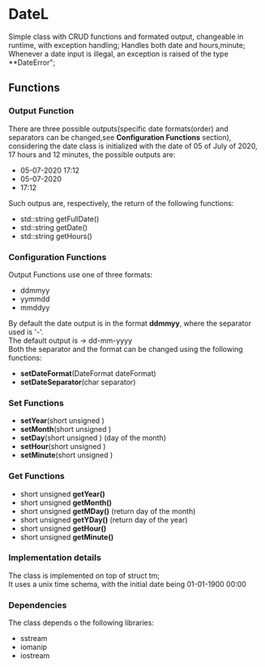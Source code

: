 # DateL 

Simple class with CRUD functions and formated output, changeable in runtime, with exception handling;
Handles both date and hours,minute;  
Whenever a date input is illegal, an exception is raised of the type **DateError";

## Functions  

### Output Function
 There are three possible outputs(specific date formats(order) and separators can be changed,see **Configuration Functions** section), considering the date class is initialized with the date of 05 of July of 2020, 17 hours and 12 minutes, the possible outputs are:
 * 05-07-2020 17:12
 * 05-07-2020
 * 17:12
 
 Such outpus are, respectively, the return of the following functions:
 * std::string getFullDate()
 * std::string getDate()
 * std::string getHours()

### Configuration Functions
Output Functions use one of three formats:
 * ddmmyy
 * yymmdd
 * mmddyy

By default the date output is in the format **ddmmyy**, where the separator used is '-'.  
The default output is -> dd-mm-yyyy  
Both the separator and the format can be changed using the following functions:  

* **setDateFormat**(DateFormat dateFormat)
* **setDateSeparator**(char separator)


### Set Functions
* **setYear**(short unsigned )
* **setMonth**(short unsigned )
* **setDay**(short unsigned ) (day of the month)
* **setHour**(short unsigned )
* **setMinute**(short unsigned )

### Get Functions
* short unsigned **getYear()**
* short unsigned **getMonth()**
* short unsigned **getMDay()** (return day of the month)
* short unsigned **getYDay()** (return day of the year)
* short unsigned **getHour()**
* short unsigned **getMinute()**


### Implementation details
The class is implemented on top of struct tm;  
It uses a unix time schema, with the initial date being 01-01-1900 00:00

### Dependencies
The class depends o the following libraries:
* sstream
* iomanip
* iostream

